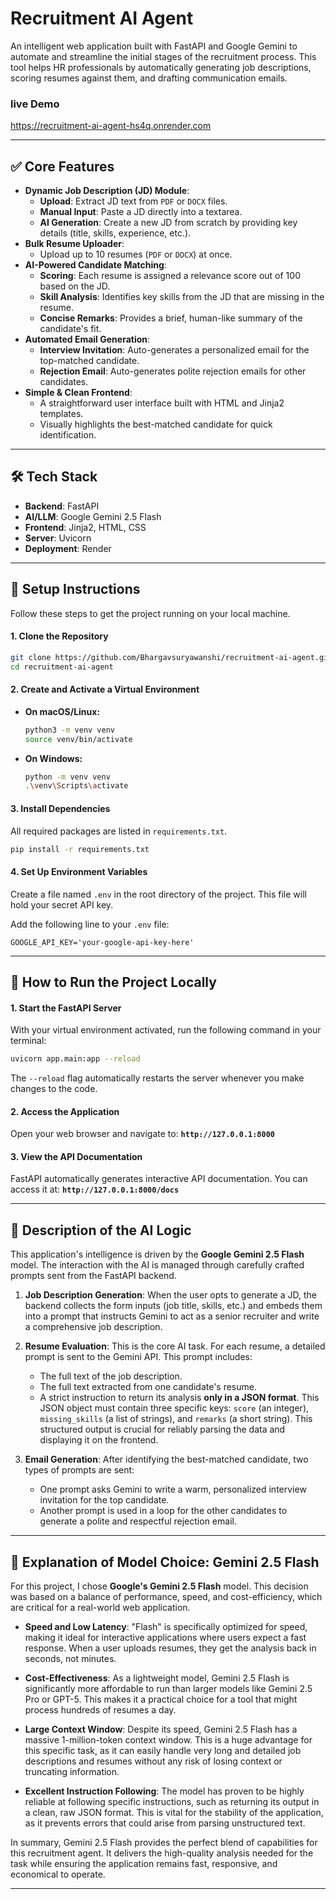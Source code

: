 #  Recruitment AI Agent

An intelligent web application built with FastAPI and Google Gemini to automate and streamline the initial stages of the recruitment process. This tool helps HR professionals by automatically generating job descriptions, scoring resumes against them, and drafting communication emails.

### live Demo
https://recruitment-ai-agent-hs4q.onrender.com

---

## ✅ Core Features

*   **Dynamic Job Description (JD) Module**:
    *   **Upload**: Extract JD text from `PDF` or `DOCX` files.
    *   **Manual Input**: Paste a JD directly into a textarea.
    *   **AI Generation**: Create a new JD from scratch by providing key details (title, skills, experience, etc.).
*   **Bulk Resume Uploader**:
    *   Upload up to 10 resumes (`PDF` or `DOCX`) at once.
*   **AI-Powered Candidate Matching**:
    *   **Scoring**: Each resume is assigned a relevance score out of 100 based on the JD.
    *   **Skill Analysis**: Identifies key skills from the JD that are missing in the resume.
    *   **Concise Remarks**: Provides a brief, human-like summary of the candidate's fit.
*   **Automated Email Generation**:
    *   **Interview Invitation**: Auto-generates a personalized email for the top-matched candidate.
    *   **Rejection Email**: Auto-generates polite rejection emails for other candidates.
*   **Simple & Clean Frontend**:
    *   A straightforward user interface built with HTML and Jinja2 templates.
    *   Visually highlights the best-matched candidate for quick identification.

---

## 🛠️ Tech Stack

*   **Backend**: FastAPI
*   **AI/LLM**: Google Gemini 2.5 Flash
*   **Frontend**: Jinja2, HTML, CSS
*   **Server**: Uvicorn
*   **Deployment**: Render

---

## 🚀 Setup Instructions

Follow these steps to get the project running on your local machine.

#### 1. Clone the Repository
```bash
git clone https://github.com/Bhargavsuryawanshi/recruitment-ai-agent.git
cd recruitment-ai-agent
```

#### 2. Create and Activate a Virtual Environment
*   **On macOS/Linux:**
    ```bash
    python3 -m venv venv
    source venv/bin/activate
    ```
*   **On Windows:**
    ```bash
    python -m venv venv
    .\venv\Scripts\activate
    ```

#### 3. Install Dependencies
All required packages are listed in `requirements.txt`.
```bash
pip install -r requirements.txt
```

#### 4. Set Up Environment Variables
Create a file named `.env` in the root directory of the project. This file will hold your secret API key.

Add the following line to your `.env` file:
```
GOOGLE_API_KEY='your-google-api-key-here'
```
---

## 🏃 How to Run the Project Locally

#### 1. Start the FastAPI Server
With your virtual environment activated, run the following command in your terminal:
```bash
uvicorn app.main:app --reload
```
The `--reload` flag automatically restarts the server whenever you make changes to the code.

#### 2. Access the Application
Open your web browser and navigate to:
**`http://127.0.0.1:8000`**

#### 3. View the API Documentation
FastAPI automatically generates interactive API documentation. You can access it at:
**`http://127.0.0.1:8000/docs`**

---

## 🤖 Description of the AI Logic

This application's intelligence is driven by the **Google Gemini 2.5 Flash** model. The interaction with the AI is managed through carefully crafted prompts sent from the FastAPI backend.

1.  **Job Description Generation**: When the user opts to generate a JD, the backend collects the form inputs (job title, skills, etc.) and embeds them into a prompt that instructs Gemini to act as a senior recruiter and write a comprehensive job description.

2.  **Resume Evaluation**: This is the core AI task. For each resume, a detailed prompt is sent to the Gemini API. This prompt includes:
    *   The full text of the job description.
    *   The full text extracted from one candidate's resume.
    *   A strict instruction to return its analysis **only in a JSON format**. This JSON object must contain three specific keys: `score` (an integer), `missing_skills` (a list of strings), and `remarks` (a short string). This structured output is crucial for reliably parsing the data and displaying it on the frontend.

3.  **Email Generation**: After identifying the best-matched candidate, two types of prompts are sent:
    *   One prompt asks Gemini to write a warm, personalized interview invitation for the top candidate.
    *   Another prompt is used in a loop for the other candidates to generate a polite and respectful rejection email.

---

## 🧠 Explanation of Model Choice: Gemini 2.5 Flash

For this project, I chose **Google's Gemini 2.5 Flash** model. This decision was based on a balance of performance, speed, and cost-efficiency, which are critical for a real-world web application.

*   **Speed and Low Latency**: "Flash" is specifically optimized for speed, making it ideal for interactive applications where users expect a fast response. When a user uploads resumes, they get the analysis back in seconds, not minutes.

*   **Cost-Effectiveness**: As a lightweight model, Gemini 2.5 Flash is significantly more affordable to run than larger models like Gemini 2.5 Pro or GPT-5. This makes it a practical choice for a tool that might process hundreds of resumes a day.

*   **Large Context Window**: Despite its speed, Gemini 2.5 Flash has a massive 1-million-token context window. This is a huge advantage for this specific task, as it can easily handle very long and detailed job descriptions and resumes without any risk of losing context or truncating information.

*   **Excellent Instruction Following**: The model has proven to be highly reliable at following specific instructions, such as returning its output in a clean, raw JSON format. This is vital for the stability of the application, as it prevents errors that could arise from parsing unstructured text.

In summary, Gemini 2.5 Flash provides the perfect blend of capabilities for this recruitment agent. It delivers the high-quality analysis needed for the task while ensuring the application remains fast, responsive, and economical to operate.

---
